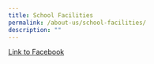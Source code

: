 ```yaml
---
title: School Facilities
permalink: /about-us/school-facilities/
description: ""
---
```




[Link to Facebook](https://www.facebook.com/media/set/?set=a.1728858983817805&type=1&l=0237c3a584)